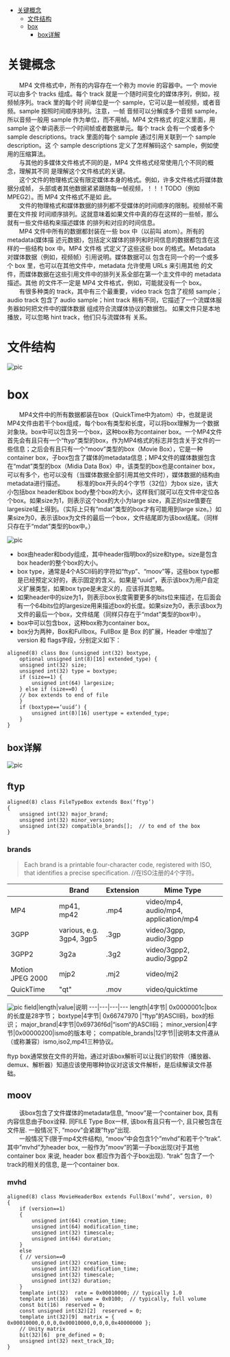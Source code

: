 * [关键概念](#关键概念)
   * [文件结构](#文件结构)
   * [box](#box)
      * [box详解](#box详解)
# 关键概念
　　MP4 文件格式中，所有的内容存在一个称为 movie 的容器中。一个 movie 可以由多个
tracks 组成。每个 track 就是一个随时间变化的媒体序列，例如，视频帧序列。track 里的每个时
间单位是一个 sample，它可以是一帧视频，或者音频。sample 按照时间顺序排列。注意，一帧
音频可以分解成多个音频 sample，所以音频一般用 sample 作为单位，而不用帧。MP4 文件格式
的定义里面，用 sample 这个单词表示一个时间帧或者数据单元。每个 track 会有一个或者多个
sample descriptions。track 里面的每个 sample 通过引用关联到一个 sample description。这
个 sample descriptions 定义了怎样解码这个 sample，例如使用的压缩算法。  
   　　与其他的多媒体文件格式不同的是，MP4 文件格式经常使用几个不同的概念，理解其不同
是理解这个文件格式的关键。  
    　　这个文件的物理格式没有限定媒体本身的格式。例如，许多文件格式将媒体数据分成帧，
头部或者其他数据紧紧跟随每一帧视频，！！！TODO（例如 MPEG2）。而 MP4 文件格式不是如
此。  
    　　文件的物理格式和媒体数据的排列都不受媒体的时间顺序的限制。视频帧不需要在文件按
时间顺序排列。这就意味着如果文件中真的存在这样的一些帧，那么就有一些文件结构来描述媒体
的排列和对应的时间信息。  
    　　MP4 文件中所有的数据都封装在一些 box 中（以前叫 atom）。所有的 metadata(媒体描
述元数据)，包括定义媒体的排列和时间信息的数据都包含在这样的一些结构 box 中。MP4 文件格
式定义了这些这些 box 的格式。Metadata 对媒体数据（例如，视频帧）引用说明。媒体数据可以
包含在同一个的一个或多个 box 里，也可以在其他文件中，metadata 允许使用 URLs 来引用其他
的文件，而媒体数据在这些引用文件中的排列关系全部在第一个主文件中的 metadata 描述。其他
的文件不一定是 MP4 文件格式，例如，可能就没有一个 box。  
  　　有很多种类的 track，其中有三个最重要，video track 包含了视频 sample；audio track
包含了 audio sample；hint track 稍有不同，它描述了一个流媒体服务器如何把文件中的媒体数据
组成符合流媒体协议的数据包。 如果文件只是本地播放，可以忽略 hint track，他们只与流媒体有
关系。
# 文件结构
![pic](./images/mp4-struct.png)

# box
　　MP4文件中的所有数据都装在box（QuickTime中为atom）中，也就是说MP4文件由若干个box组成，每个box有类型和长度，可以将box理解为一个数据对象块。box中可以包含另一个box，这种box称为container box。一个MP4文件首先会有且只有一个“ftyp”类型的box，作为MP4格式的标志并包含关于文件的一些信息；之后会有且只有一个“moov”类型的box（Movie Box），它是一种container box，子box包含了媒体的metadata信息；MP4文件的媒体数据包含在“mdat”类型的box（Midia Data Box）中，该类型的box也是container box，可以有多个，也可以没有（当媒体数据全部引用其他文件时），媒体数据的结构由metadata进行描述。
　　标准的box开头的4个字节（32位）为box size，该大小包括box header和box body整个box的大小，这样我们就可以在文件中定位各个box。如果size为1，则表示这个box的大小为large size，真正的size值要在largesize域上得到。（实际上只有“mdat”类型的box才有可能用到large size。）如果size为0，表示该box为文件的最后一个box，文件结尾即为该box结尾。（同样只存在于“mdat”类型的box中。）

![pic](./images/box.png)
- box由header和body组成，其中header指明box的size和type。size是包含box header的整个box的大小。
- box type，通常是4个ASCII码的字符如“ftyp”、“moov”等，这些box type都是已经预定义好的，表示固定的含义。如果是“uuid”，表示该box为用户自定义扩展类型，如果box type是未定义的，应该将其忽略。
- 如果header中的size为1，则表示box长度需要更多的bits位来描述，在后面会有一个64bits位的largesize用来描述box的长度。如果size为0，表示该box为文件的最后一个box，文件结尾（同样只存在于“mdat”类型的box中）。
- box中可以包含box，这种box称为container box。
- box分为两种，Box和Fullbox。FullBox 是 Box 的扩展，Header 中增加了version 和 flags字段，分别定义如下：
```
aligned(8) class Box (unsigned int(32) boxtype,
    optional unsigned int(8)[16] extended_type) {
    unsigned int(32) size;
    unsigned int(32) type = boxtype;
    if (size==1) {
        unsigned int(64) largesize;
    } else if (size==0) {
    // box extends to end of file
    }
    if (boxtype==‘uuid’) {
        unsigned int(8)[16] usertype = extended_type;
    }
}
```
## box详解
![pic](./images/box-detail.png)

## ftyp
```
aligned(8) class FileTypeBox extends Box(‘ftyp’) 
{ 
    unsigned int(32) major_brand; 
    unsigned int(32) minor_version; 
    unsigned int(32) compatible_brands[];  // to end of the box 
}
```
### brands
> Each brand is a printable four-character code, registered with ISO, that identifies a precise specification. //在ISO注册的4个字符。


 |  | Brand| Extension| Mime Type 
---|---|---|---
MP4	|mp41, mp42|	.mp4	|video/mp4, audio/mp4, application/mp4
3GPP	|various, e.g. 3gp4, 3gp5|	.3gp	|video/3gpp, audio/3gpp
3GPP2	|3g2a	|.3g2	|video/3gpp2, audio/3gpp2
Motion JPEG 2000|	mjp2	|.mj2	|video/mj2
QuickTime	|"qt"|	.mov	|video/quicktime

![pic](./images/ftyp.jpg)
field|length|value|说明
---|---|---|---
length|4字节| 0x0000001c|box的长度是28字节；
boxtype|4字节| 0x66747970 |“ftyp”的ASCII码，box的标识；
major_brand|4字节|0x69736f6d|“isom“的ASCII码；
minor_version|4字节|0x00000200|ismo的版本号；
compatible_brands|12字节||说明本文件遵从（或称兼容）ismo,iso2,mp41三种协议。

ftyp box通常放在文件的开始，通过对该box解析可以让我们的软件（播放器、demux、解析器）知道应该使用哪种协议对这该文件解析，是后续解读文件基础。

## moov
　　该box包含了文件媒体的metadata信息, “moov”是一个container box, 具有内容信息由子box诠释. 同FILE Type Box一样, 该box有且只有一个, 且只被包含在文件层. 一般情况下, “moov”会紧跟”ftyp”出现.   
　　一般情况下(限于mp4文件结构), “moov”中会包含1个”mvhd”和若干个”trak”. 其中”mvhd”为header box, 一般作为”moov”的第一子box出现(对于其他container box 来说, header box 都应作为首个子box出现). “trak” 包含了一个track的相关的信息, 是一个container box. 
  
### mvhd
```
aligned(8) class MovieHeaderBox extends FullBox(‘mvhd’, version, 0) 
{ 
    if (version==1) 
    { 
        unsigned int(64) creation_time; 
        unsigned int(64) modification_time; 
        unsigned int(32) timescale; 
        unsigned int(64) duration; 
    } 
    else 
    { // version==0 
        unsigned int(32) creation_time; 
        unsigned int(32) modification_time; 
        unsigned int(32) timescale; 
        unsigned int(32) duration; 
    } 
    template int(32)  rate = 0x00010000; // typically 1.0 
    template int(16)  volume = 0x0100;  // typically, full volume 
    const bit(16)  reserved = 0; 
    const unsigned int(32)[2]  reserved = 0; 
    template int(32)[9]  matrix = { 0x00010000,0,0,0,0x00010000,0,0,0,0x40000000 }; 
    // Unity matrix 
    bit(32)[6]  pre_defined = 0; 
    unsigned int(32) next_track_ID; 
} 
```
